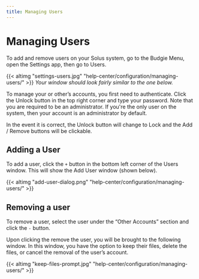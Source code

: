 ```yaml
---
title: Managing Users
---
```

# Managing Users

To add and remove users on your Solus system, go to the Budgie Menu, open the Settings app, then go to Users.

{{< altimg "settings-users.jpg" "help-center/configuration/managing-users/" >}}
*Your window should look fairly similar to the one below.*

To manage your or other’s accounts, you first need to authenticate. Click the Unlock button in the top right corner and type your password. Note that you are required to be an administrator. If you're the only user on 
the system, then your account is an administrator by default.

In the event it is correct, the Unlock button will change to Lock and the Add / Remove buttons will be clickable.

## Adding a User

To add a user, click the `+` button in the bottom left corner of the Users window. This will show the Add User window (shown below).

{{< altimg "add-user-dialog.png" "help-center/configuration/managing-users/" >}}

## Removing a user

To remove a user, select the user under the “Other Accounts” section and click the `-` button.

Upon clicking the remove the user, you will be brought to the following window. In this window, you have the option to keep their files, delete the files, or cancel the removal of the user’s account.

{{< altimg "keep-files-prompt.jpg" "help-center/configuration/managing-users/" >}}